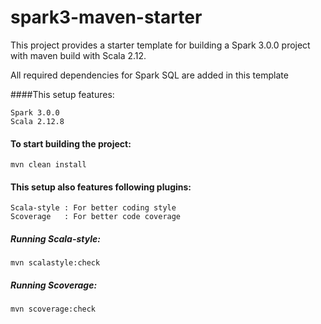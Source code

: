 # spark3-maven-starter
This project provides a starter template for building a Spark 3.0.0 project with maven build with Scala 2.12.

All required dependencies for Spark SQL are added in this template

####This setup features:

    Spark 3.0.0
    Scala 2.12.8
    
#### To start building the project:
    mvn clean install
    
#### This setup also features following plugins:
    Scala-style : For better coding style
    Scoverage   : For better code coverage
    
##### Running Scala-style:
    mvn scalastyle:check
    
##### Running Scoverage:
    mvn scoverage:check